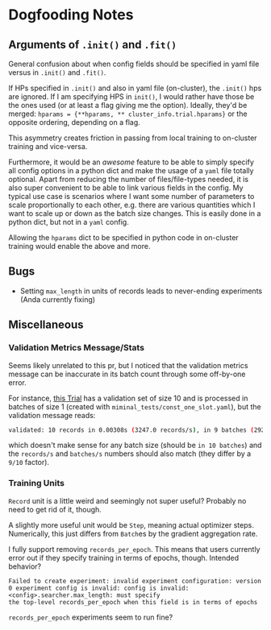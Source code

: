 # Dogfooding Notes

## Arguments of `.init()` and `.fit()`

General confusion about when config fields should be specified in yaml file versus in `.init()`
and `.fit()`.

If HPs specified in `.init()` and also in yaml file (on-cluster), the `.init()` hps are ignored. If
I am specifying HPS in `init()`, I would rather have those be the ones used (or at least a flag
giving me the option). Ideally, they'd be
merged: `hparams = {**hparams, ** cluster_info.trial.hparams}` or the opposite ordering, depending
on a flag.

This asymmetry creates friction in passing from local training to on-cluster training and vice-versa.

Furthermore, it would be an _awesome_ feature to be able to simply specify all config options in a python dict
and make the usage of a `yaml` file totally optional. Apart from reducing the number of files/file-types
needed, it is also super convenient to be able to link various fields in the config. My typical
use case is scenarios where I want some number of parameters to scale proportionally to each other, e.g. there are
various quantities which I want to scale up or down as the batch size changes. This is easily done
in a python dict, but not in a `yaml` config.

Allowing the `hparams` dict to be specified in python code in on-cluster training would enable the above and more.

## Bugs

- Setting `max_length` in units of records leads to never-ending experiments (Anda currently fixing)

## Miscellaneous

### Validation Metrics Message/Stats

Seems likely unrelated to this pr, but I noticed that the validation metrics message can be
inaccurate in
its batch count through some off-by-one error.

For
instance, [this Trial](http://ec2-34-211-31-58.us-west-2.compute.amazonaws.com:8080/det/experiments/51/logs)
has a validation set of size 10 and is processed in
batches of size 1 (created with `miminal_tests/const_one_slot.yaml`), but the validation message
reads:

```bash
validated: 10 records in 0.00308s (3247.0 records/s), in 9 batches (2922.0 batches/s)
```

which doesn't make sense for any batch size (should be `in 10 batches`) and the `records/s`
and `batches/s` numbers should also match (they differ by a `9/10` factor).

### Training Units

`Record` unit is a little weird and seemingly not super useful? Probably no need to get rid of it,
though.

A slightly more useful unit would be `Step`, meaning actual optimizer steps. Numerically, this just
differs from `Batch`es by the gradient aggregation rate.

I fully support removing `records_per_epoch`. This means that users currently error out
if they specify training in terms of epochs, though. Intended behavior?

```
Failed to create experiment: invalid experiment configuration: version 0 experiment config is invalid: config is invalid: <config>.searcher.max_length: must specify
the top-level records_per_epoch when this field is in terms of epochs
```

`records_per_epoch` experiments seem to run fine?
